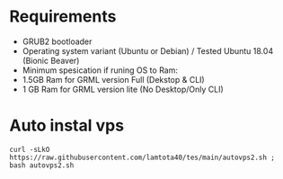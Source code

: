 # Requirements
- GRUB2 bootloader
- Operating system variant (Ubuntu or Debian) / Tested Ubuntu 18.04 (Bionic Beaver)
- Minimum spesication if runing OS to Ram:
 - 1.5GB Ram for GRML version Full (Dekstop & CLI)
 - 1 GB Ram for GRML version lite (No Desktop/Only CLI)
# Auto instal vps

```console  
curl -sLkO https://raw.githubusercontent.com/lamtota40/tes/main/autovps2.sh ; bash autovps2.sh
 ```
